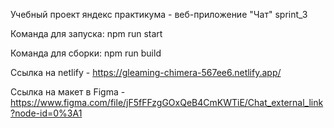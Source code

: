 Учебный проект яндекс практикума - веб-приложение "Чат" sprint_3

Команда для запуска: npm run start

Команда для сборки: npm run build

Ссылка на netlify - https://gleaming-chimera-567ee6.netlify.app/

Ссылка на макет в Figma - https://www.figma.com/file/jF5fFFzgGOxQeB4CmKWTiE/Chat_external_link?node-id=0%3A1
